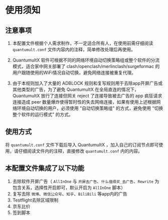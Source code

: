 # 使用须知
## 注意事项
1. 本配置文件根据个人需求制作，不一定适合所有人，在使用前需仔细阅读 `quantumult.conf` 文件内容内的注释，简单修改处理后再使用。

2. QuantumultX 软件可根据不同的网络环境自动切换策略组或整个软件的分流模式，适合家中网关部署了 clash/openclash/merlinclash/surgeformac 的用户跟随使用的WiFi情况自动切换，避免网络连接被重复代理。

3. 由于本规则加入了大量的 ADBLOCK 规则和复写规则用于去除app开屏广告或其他类型的广告，为了避免 QuantumultX 在全局直连的情况下，QuantumultX 放行了连接但网关 reject 了连接导致被去广告的 app 疯狂请求连接造成 peer 数量爆炸使得暂时性的失去网络连接，如果有使用上述根据网络环境自动切换的用户，必须使用 "自动切换策略组" 的方式，避免使用 "切换整个软件的运行模式" 的方式。

## 使用方式
将 `quantumult.conf` 文件下载后导入 QuantumultX ，加入自己的订阅节点即可使用，请仔细阅读文件内的注释，直接修改 `quantumult.conf` 内的内容。

## 本配置文件集成了以下功能
1. 去除软件开屏广告（ `AllInOne` 与 `开屏去广告`、`什么值得买_去广告`、`Rewrite` 为包含关系，选择性开启即可，默认开启为 `AllInOne` 脚本）
2. 复写去除 `微博`、`微信公众号`、`知乎`、`BiliBili` 等app内的广告
3. Testflight去除区域限制
4. 京东比价
5. 签到脚本
